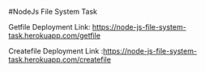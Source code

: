 #NodeJs File System Task


Getfile Deployment Link: https://node-js-file-system-task.herokuapp.com/getfile 

Createfile Deployment Link :https://node-js-file-system-task.herokuapp.com/createfile